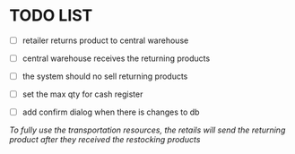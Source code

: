# TODO LIST
- [ ] retailer returns product to central warehouse
- [ ] central warehouse receives the returning products
- [ ] the system should no sell returning products 
- [ ] set the max qty for cash register 
- [ ] add confirm dialog when there is changes to db 


_To fully use the transportation resources, the retails will send the returning product after they received the restocking products_